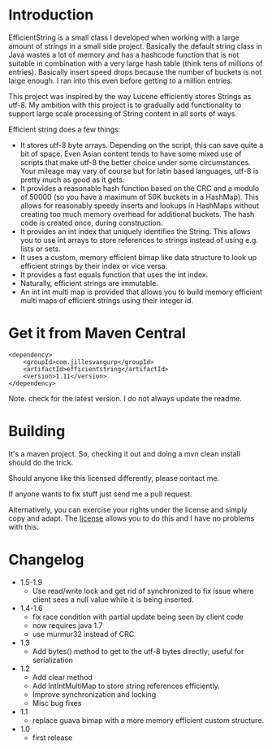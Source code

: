 # Introduction

EfficientString is a small class I developed when working with a large amount of strings in a small side project. Basically the default string class in Java wastes a lot of memory and has a hashcode function that is not suitable in combination with a very large hash table (think tens of millions of entries). Basically insert speed drops because the number of buckets is not large enough. I ran into this even before getting to a million entries.

This project was inspired by the way Lucene efficiently stores Strings as utf-8. My ambition with this project is to gradually add functionality to support large scale processing of String content in all sorts of ways.

Efficient string does a few things:

* It stores utf-8 byte arrays. Depending on the script, this can save quite a bit of space. Even Asian content tends to have some mixed use of scripts that make utf-8 the better choice under some circumstances. Your mileage may vary of course but for latin based languages, utf-8 is pretty much as good as it gets.
* It provides a reasonable hash function based on the CRC and a modulo of 50000 (so you have a maximum of 50K buckets in a HashMap<EfficientString>). This allows for reasonably speedy inserts and lookups in HashMaps without creating too much memory overhead for additional buckets. The hash code is created once, during construction.
* It provides an int index that uniquely identifies the String. This allows you to use int arrays to store references to strings instead of using e.g. lists or sets.
* It uses a custom, memory efficient bimap like data structure to look up efficient strings by their index or vice versa. 
* It provides a fast equals function that uses the int index.
* Naturally, efficient strings are immutable.
* An int int multi map is provided that allows you to build memory efficient multi maps of efficient strings using their integer id.


# Get it from Maven Central

```
<dependency>
    <groupId>com.jillesvangurp</groupId>
    <artifactId>efficientstring</artifactId>
    <version>1.11</version>
</dependency>
```

Note. check for the latest version. I do not always update the readme.

# Building

It's a maven project. So, checking it out and doing a mvn clean install should do the trick.

Should anyone like this licensed differently, please contact me.

If anyone wants to fix stuff just send me a pull request.

Alternatively, you can exercise your rights under the license and simply copy and adapt. The [license](https://github.com/jillesvangurp/efficientstring/blob/master/LICENSE) allows you to do this and I have no problems with this.

# Changelog

* 1.5-1.9
    * Use read/write lock and get rid of synchronized to fix issue where client sees a null value while it is being inserted.
* 1.4-1.6
    * fix race condition with partial update being seen by client code
    * now requires java 1.7
    * use murmur32 instead of CRC
* 1.3
    * Add bytes() method to get to the utf-8 bytes directly; useful for serialization
* 1.2
    * Add clear method
    * Add IntIntMultiMap to store string references efficiently.
    * Improve synchronization and locking
    * Misc bug fixes
* 1.1
    * replace guava bimap with a more memory efficient custom structure.
* 1.0
    * first release
